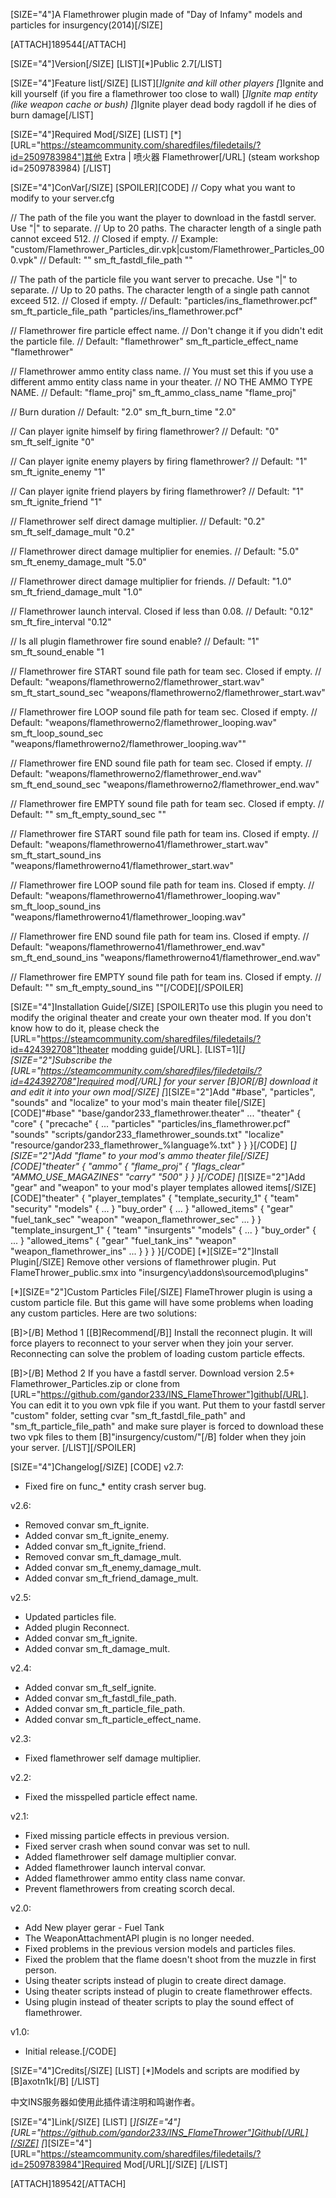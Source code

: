[SIZE="4"]A Flamethrower plugin made of "Day of Infamy" models and particles for insurgency(2014)[/SIZE]

[ATTACH]189544[/ATTACH]

[SIZE="4"]Version[/SIZE]
 [LIST][*]Public 2.7[/LIST]

[SIZE="4"]Feature list[/SIZE]
[LIST][*]Ignite and kill other players
[*]Ignite and kill yourself (if you fire a flamethrower too close to wall)
[*]Ignite map entity (like weapon cache or bush)
[*]Ignite player dead body ragdoll if he dies of burn damage[/LIST]

[SIZE="4"]Required Mod[/SIZE]
[LIST]
[*][URL="https://steamcommunity.com/sharedfiles/filedetails/?id=2509783984"]其他 Extra | 喷火器 Flamethrower[/URL] (steam workshop id=2509783984)
[/LIST]

[SIZE="4"]ConVar[/SIZE]
[SPOILER][CODE]
// Copy what you want to modify to your server.cfg

// The path of the file you want the player to download in the fastdl server. Use "|" to separate.
// Up to 20 paths. The character length of a single path cannot exceed 512.
// Closed if empty.
// Example: "custom/Flamethrower_Particles_dir.vpk|custom/Flamethrower_Particles_000.vpk"
// Default: ""
sm_ft_fastdl_file_path ""

// The path of the particle file you want server to precache. Use "|" to separate.
// Up to 20 paths. The character length of a single path cannot exceed 512.
// Closed if empty.
// Default: "particles/ins_flamethrower.pcf"
sm_ft_particle_file_path "particles/ins_flamethrower.pcf"

// Flamethrower fire particle effect name.
// Don't change it if you didn't edit the particle file.
// Default: "flamethrower"
sm_ft_particle_effect_name "flamethrower"

// Flamethrower ammo entity class name. 
// You must set this if you use a different ammo entity class name in your theater. 
// NO THE AMMO TYPE NAME.
// Default: "flame_proj"
sm_ft_ammo_class_name "flame_proj"

// Burn duration
// Default: "2.0"
sm_ft_burn_time "2.0"

// Can player ignite himself by firing flamethrower?
// Default: "0"
sm_ft_self_ignite "0"

// Can player ignite enemy players by firing flamethrower?
// Default: "1"
sm_ft_ignite_enemy "1"

// Can player ignite friend players by firing flamethrower?
// Default: "1"
sm_ft_ignite_friend "1"

// Flamethrower self direct damage multiplier.
// Default: "0.2"
sm_ft_self_damage_mult "0.2"

// Flamethrower direct damage multiplier for enemies.
// Default: "5.0"
sm_ft_enemy_damage_mult "5.0"

// Flamethrower direct damage multiplier for friends.
// Default: "1.0"
sm_ft_friend_damage_mult "1.0"

// Flamethrower launch interval. Closed if less than 0.08.
// Default: "0.12"
sm_ft_fire_interval "0.12"

// Is all plugin flamethrower fire sound enable?
// Default: "1"
sm_ft_sound_enable "1

// Flamethrower fire START sound file path for team sec. Closed if empty.
// Default: "weapons/flamethrowerno2/flamethrower_start.wav"
sm_ft_start_sound_sec "weapons/flamethrowerno2/flamethrower_start.wav"

// Flamethrower fire LOOP sound file path for team sec. Closed if empty.
// Default: "weapons/flamethrowerno2/flamethrower_looping.wav"
sm_ft_loop_sound_sec "weapons/flamethrowerno2/flamethrower_looping.wav""

// Flamethrower fire END sound file path for team sec. Closed if empty.
// Default: "weapons/flamethrowerno2/flamethrower_end.wav"
sm_ft_end_sound_sec "weapons/flamethrowerno2/flamethrower_end.wav"

// Flamethrower fire EMPTY sound file path for team sec. Closed if empty.
// Default: ""
sm_ft_empty_sound_sec ""

// Flamethrower fire START sound file path for team ins. Closed if empty.
// Default: "weapons/flamethrowerno41/flamethrower_start.wav"
sm_ft_start_sound_ins "weapons/flamethrowerno41/flamethrower_start.wav"

// Flamethrower fire LOOP sound file path for team ins. Closed if empty.
// Default: "weapons/flamethrowerno41/flamethrower_looping.wav"
sm_ft_loop_sound_ins "weapons/flamethrowerno41/flamethrower_looping.wav"

// Flamethrower fire END sound file path for team ins. Closed if empty.
// Default: "weapons/flamethrowerno41/flamethrower_end.wav"
sm_ft_end_sound_ins "weapons/flamethrowerno41/flamethrower_end.wav"

// Flamethrower fire EMPTY sound file path for team ins. Closed if empty.
// Default: ""
sm_ft_empty_sound_ins ""[/CODE][/SPOILER]

[SIZE="4"]Installation Guide[/SIZE]
[SPOILER]To use this plugin you need to modify the original theater and create your own theater mod.
If you don't know how to do it, please check the [URL="https://steamcommunity.com/sharedfiles/filedetails/?id=424392708"]theater modding guide[/URL].
[LIST=1][*][SIZE="2"]Subscribe the [URL="https://steamcommunity.com/sharedfiles/filedetails/?id=424392708"]required mod[/URL] for your server [B]OR[/B] download it and edit it into your own mod[/SIZE]
[*][SIZE="2"]Add "#base", "particles", "sounds" and "localize" to your mod's main theater file[/SIZE]
[CODE]"#base" "base/gandor233_flamethrower.theater"
...
"theater"
{
    "core"
    {
        "precache"
        {
            ...
            "particles"   "particles/ins_flamethrower.pcf"
            "sounds"      "scripts/gandor233_flamethrower_sounds.txt"
            "localize"    "resource/gandor233_flamethrower_%language%.txt"
        }
    }
}[/CODE]
[*][SIZE="2"]Add "flame" to your mod's ammo theater file[/SIZE]
[CODE]"theater"
{
    "ammo"
    {
        "flame_proj"
        {
            "flags_clear"    "AMMO_USE_MAGAZINES"
            "carry"          "500"
        }
    }
}[/CODE]
[*][SIZE="2"]Add "gear" and "weapon" to your mod's player templates allowed items[/SIZE]
[CODE]"theater"
{
    "player_templates"
    {
        "template_security_1"
        {
            "team"    "security"
            "models"
            {
                ...
            }
            "buy_order"
            {
                ...
            }
            "allowed_items"
            {
                "gear"      "fuel_tank_sec"
                "weapon"    "weapon_flamethrower_sec"
                ...
            }
        }
        "template_insurgent_1"
        {
            "team"    "insurgents"
            "models"
            {
                ...
            }
            "buy_order"
            {
                ...
            }
            "allowed_items"
            {
                "gear"      "fuel_tank_ins"
                "weapon"    "weapon_flamethrower_ins"
                ...
            }
        }
    }
}[/CODE]
[*][SIZE="2"]Install Plugin[/SIZE]
Remove other versions of flamethrower plugin.
Put FlameThrower_public.smx into "insurgency\addons\sourcemod\plugins\"


[*][SIZE="2"]Custom Particles File[/SIZE]
FlameThrower plugin is using a custom particle file. But this game will have some problems when loading any custom particles. Here are two solutions:

[B]>[/B] Method 1 [[B]Recommend[/B]]
Install the reconnect plugin. It will force players to reconnect to your server when they join your server. Reconnecting can solve the problem of loading custom particle effects.

[B]>[/B] Method 2
If you have a fastdl server. Download version 2.5+ Flamethrower_Particles.zip or clone from [URL="https://github.com/gandor233/INS_FlameThrower"]github[/URL]. You can edit it to you own vpk file if you want. Put them to your fastdl server "custom" folder, setting cvar "sm_ft_fastdl_file_path" and "sm_ft_particle_file_path" and make sure player is forced to download these two vpk files to them [B]"insurgency/custom/"[/B] folder when they join your server.
[/LIST][/SPOILER]

[SIZE="4"]Changelog[/SIZE]
[CODE]
v2.7:
* Fixed fire on func_* entity crash server bug.

v2.6:
* Removed convar sm_ft_ignite.
* Added convar sm_ft_ignite_enemy.
* Added convar sm_ft_ignite_friend.
* Removed convar sm_ft_damage_mult.
* Added convar sm_ft_enemy_damage_mult.
* Added convar sm_ft_friend_damage_mult.

v2.5:
* Updated particles file.
* Added plugin Reconnect.
* Added convar sm_ft_ignite.
* Added convar sm_ft_damage_mult.

v2.4:
* Added convar sm_ft_self_ignite.
* Added convar sm_ft_fastdl_file_path.
* Added convar sm_ft_particle_file_path.
* Added convar sm_ft_particle_effect_name.

v2.3:
* Fixed flamethrower self damage multiplier.

v2.2:
* Fixed the misspelled particle effect name.

v2.1:
* Fixed missing particle effects in previous version.
* Fixed server crash when sound convar was set to null.
* Added flamethrower self damage multiplier convar.
* Added flamethrower launch interval convar.
* Added flamethrower ammo entity class name convar.
* Prevent flamethrowers from creating scorch decal.

v2.0:
* Add New player gerar - Fuel Tank
* The WeaponAttachmentAPI plugin is no longer needed.
* Fixed problems in the previous version models and particles files.
* Fixed the problem that the flame doesn't shoot from the muzzle in first person.
* Using theater scripts instead of plugin to create direct damage.
* Using theater scripts instead of plugin to create flamethrower effects.
* Using plugin instead of theater scripts to play the sound effect of flamethrower.

v1.0:
* Initial release.[/CODE]

[SIZE="4"]Credits[/SIZE]
[LIST]
[*]Models and scripts are modified by [B]axotn1k[/B]
[/LIST]

中文INS服务器如使用此插件请注明和鸣谢作者。

[SIZE="4"]Link[/SIZE]
[LIST]
[*][SIZE="4"][URL="https://github.com/gandor233/INS_FlameThrower"]Github[/URL][/SIZE]
[*][SIZE="4"][URL="https://steamcommunity.com/sharedfiles/filedetails/?id=2509783984"]Required Mod[/URL][/SIZE]
[/LIST]

[ATTACH]189542[/ATTACH]